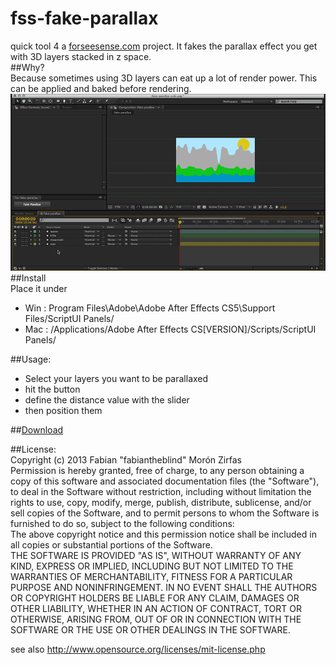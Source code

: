 fss-fake-parallax
=================

quick tool 4 a [forseesense.com](http://forseesense.com) project. It fakes the parallax effect you get with 3D layers stacked in z space.  
##Why?  
Because sometimes using 3D layers can eat up a lot of render power. This can be applied and baked before rendering.  
![anim](parallaxo.gif)  
##Install  
Place it under
- Win : Program Files\Adobe\Adobe After Effects CS5\Support Files/ScriptUI Panels/  
- Mac : /Applications/Adobe After Effects CS[VERSION]/Scripts/ScriptUI Panels/  

##Usage:

- Select your layers you want to be parallaxed  
- hit the button  
- define the distance value with the slider  
- then position them  

##[Download](https://github.com/fabiantheblind/fss-fake-parallax/archive/master.zip)  

##License:  
Copyright (c)  2013 Fabian "fabiantheblind" Morón Zirfas  
Permission is hereby granted, free of charge, to any person obtaining a copy of this software and associated documentation files (the "Software"), to deal in the Software  without restriction, including without limitation the rights to use, copy, modify, merge, publish, distribute, sublicense, and/or sell copies of the Software, and to  permit persons to whom the Software is furnished to do so, subject to the following conditions:  
The above copyright notice and this permission notice shall be included in all copies or substantial portions of the Software.  
THE SOFTWARE IS PROVIDED "AS IS", WITHOUT WARRANTY OF ANY KIND, EXPRESS OR IMPLIED, INCLUDING BUT NOT LIMITED TO THE WARRANTIES OF MERCHANTABILITY, FITNESS FOR A  PARTICULAR PURPOSE AND NONINFRINGEMENT. IN NO EVENT SHALL THE AUTHORS OR COPYRIGHT HOLDERS BE LIABLE FOR ANY CLAIM, DAMAGES OR OTHER LIABILITY, WHETHER IN AN ACTION OF  CONTRACT, TORT OR OTHERWISE, ARISING FROM, OUT OF OR IN CONNECTION WITH THE SOFTWARE OR THE USE OR OTHER DEALINGS IN THE SOFTWARE.  

see also http://www.opensource.org/licenses/mit-license.php

